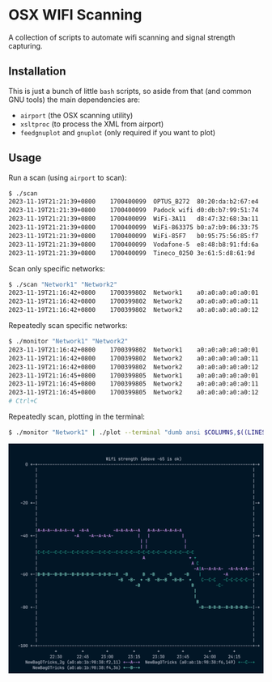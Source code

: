 OSX WIFI Scanning
=================

A collection of scripts to automate wifi scanning and signal strength capturing.

Installation
------------

This is just a bunch of little `bash` scripts, so aside from that (and common
GNU tools) the main dependencies are:

- `airport` (the OSX scanning utility)
- `xsltproc` (to process the XML from airport)
- `feedgnuplot` and `gnuplot` (only required if you want to plot)

Usage
-----

Run a scan (using `airport` to scan):

```sh
$ ./scan
2023-11-19T21:21:39+0800	1700400099	OPTUS_B272	80:20:da:b2:67:e4	132	-83
2023-11-19T21:21:39+0800	1700400099	Padock wifi	d0:db:b7:99:51:74	11	-85
2023-11-19T21:21:39+0800	1700400099	WiFi-3A11	d8:47:32:68:3a:11	9	-90
2023-11-19T21:21:39+0800	1700400099	WiFi-863375	b0:a7:b9:86:33:75	7	-93
2023-11-19T21:21:39+0800	1700400099	WiFi-85F7	b0:95:75:56:85:f7	8	-86
2023-11-19T21:21:39+0800	1700400099	Vodafone-5	e8:48:b8:91:fd:6a	1	-90
2023-11-19T21:21:39+0800	1700400099	Tineco_0250	3e:61:5:d8:61:9d	1	-83
```

Scan only specific networks:

```sh
$ ./scan "Network1" "Network2"
2023-11-19T21:16:42+0800	1700399802	Network1	a0:a0:a0:a0:a0:01	11	-36
2023-11-19T21:16:42+0800	1700399802	Network2	a0:a0:a0:a0:a0:11	36	-61
2023-11-19T21:16:42+0800	1700399802	Network2	a0:a0:a0:a0:a0:12	149	-47
```

Repeatedly scan specific networks:

```sh
$ ./monitor "Network1" "Network2"
2023-11-19T21:16:42+0800	1700399802	Network1	a0:a0:a0:a0:a0:01	11	-36
2023-11-19T21:16:42+0800	1700399802	Network2	a0:a0:a0:a0:a0:11	36	-61
2023-11-19T21:16:42+0800	1700399802	Network2	a0:a0:a0:a0:a0:12	149	-47
2023-11-19T21:16:45+0800	1700399805	Network1	a0:a0:a0:a0:a0:01	11	-37
2023-11-19T21:16:45+0800	1700399805	Network2	a0:a0:a0:a0:a0:11	36	-61
2023-11-19T21:16:45+0800	1700399805	Network2	a0:a0:a0:a0:a0:12	149	-46
# Ctrl+C
```

Repeatedly scan, plotting in the terminal:

```sh
$ ./monitor "Network1" | ./plot --terminal "dumb ansi $COLUMNS,$((LINES-4))"
```
![Terminal plot](./GnuPlot.png)
